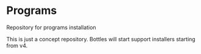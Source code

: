 # Programs
Repository for programs installation

This is just a concept repository. Bottles will start support installers starting from v4.

